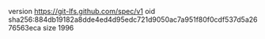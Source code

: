 version https://git-lfs.github.com/spec/v1
oid sha256:884db19182a8dde4ed4d95edc721d9050ac7a951f80f0cdf537d5a2676563eca
size 1996
